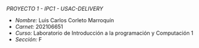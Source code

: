 *PROYECTO 1 - IPC1 - USAC-DELIVERY*

- *Nombre:* Luis Carlos Corleto Marroquín
- *Carnet:* 202106651
- *Curso:* Laboratorio de Introducción a la programación y Computación 1
- *Sección:* F
